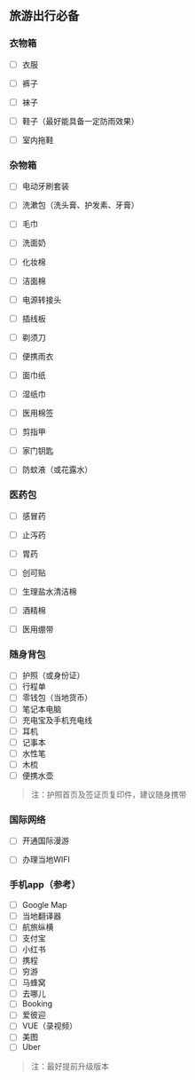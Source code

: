 
## 旅游出行必备



### 衣物箱

- [ ] 衣服
- [ ] 裤子
- [ ] 袜子
- [ ] 鞋子（最好能具备一定防雨效果）
- [ ] 室内拖鞋


### 杂物箱

- [ ] 电动牙刷套装
- [ ] 洗漱包（洗头膏、护发素、牙膏）
- [ ] 毛巾
- [ ] 洗面奶
- [ ] 化妆棉
- [ ] 洁面棉
- [ ] 电源转接头
- [ ] 插线板
- [ ] 剃须刀
- [ ] 便携雨衣
- [ ] 面巾纸
- [ ] 湿纸巾
- [ ] 医用棉签
- [ ] 剪指甲
- [ ] 家门钥匙
- [ ] 防蚊液（或花露水）


### 医药包

- [ ] 感冒药
- [ ] 止泻药
- [ ] 胃药
- [ ] 创可贴
- [ ] 生理盐水清洁棉
- [ ] 酒精棉
- [ ] 医用绷带


### 随身背包

- [ ] 护照（或身份证）
- [ ] 行程单
- [ ] 零钱包（当地货币）
- [ ] 笔记本电脑
- [ ] 充电宝及手机充电线
- [ ] 耳机
- [ ] 记事本
- [ ] 水性笔
- [ ] 木梳
- [ ] 便携水壶

> 注：护照首页及签证页复印件，建议随身携带


### 国际网络

- [ ] 开通国际漫游
- [ ] 办理当地WIFI


### 手机app（参考）

- [ ] Google Map
- [ ] 当地翻译器
- [ ] 航旅纵横
- [ ] 支付宝
- [ ] 小红书
- [ ] 携程
- [ ] 穷游
- [ ] 马蜂窝
- [ ] 去哪儿
- [ ] Booking
- [ ] 爱彼迎
- [ ] VUE（录视频）
- [ ] 美图
- [ ] Uber

> 注：最好提前升级版本
